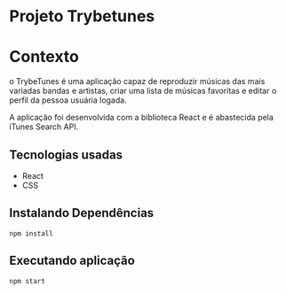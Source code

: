 # Projeto Trybetunes

# Contexto
o TrybeTunes é uma aplicação capaz de reproduzir músicas das mais variadas bandas e artistas, criar uma lista de músicas favoritas e editar o perfil da pessoa usuária logada.

A aplicação foi desenvolvida com a biblioteca React e é abastecida pela iTunes Search API.

## Tecnologias usadas

* React
* CSS

## Instalando Dependências

```
npm install
``` 

## Executando aplicação

  ```
  npm start
  ```